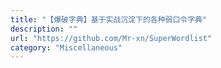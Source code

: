 ```yaml
---
title: "【爆破字典】基于实战沉淀下的各种弱口令字典"
description: ""
url: "https://github.com/Mr-xn/SuperWordlist"
category: "Miscellaneous"
---
```

